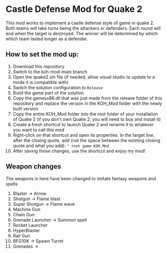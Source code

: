 # Castle Defense Mod for Quake 2

This mod works to implement a castle defense style of game in quake 2. Both teams will take turns
being the attackers or defenders. Each round will end when the target is destroyed. The winner will
be determined by which which team lasted longer as a defender.

## How to set the mod up:
1. Download this repository
2. Switch to the koh-mod-main branch
3. Open the quake2.sln file (if needed, allow visual studio to update to a mode it is compatible with)
4. Switch the solution configuration to `Release`
5. Build the game part of the solution
6. Copy the gamesx86.dll that was just made from the release folder of this repository and replace the
version in the KOH_Mod folder with the newly built version
7. Copy the entire KOH_Mod folder into the root folder of your installation of Quake 2 (if you don't
own Quake 2, you will need to buy and install it)
8. Create a fresh shortcut to launch Quake 2 and rename it to whatever you want to call this mod
9. Right-click on that shortcut and open its properties. In the target line, after the closing quote, 
add (not the space between the existing closing quote and what you add): `" +set game KOH_Mod`
10. After saving those changes, use the shortcut and enjoy my mod!

## Weapon changes
The weapons in here have been changed to imitate fantasy weapons and spells
1. Blaster -> Arrow
2. Shotgun -> Flame blast
3. Super Shotgun -> Flame wave
4. Machine Gun
5. Chain Gun
6. Grenade Launcher -> Summon spell
7. Rocket Launcher
8. HyperBlaster
9. Rail Gun
10. BFG10K -> Spawn Turret
11. Grenades -> 
